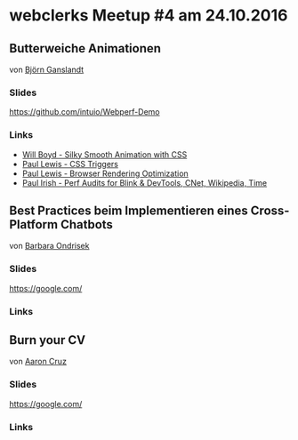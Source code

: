 # webclerks Meetup #4 am 24.10.2016

## Butterweiche Animationen
von [Björn Ganslandt](https://twitter.com/Ansimorph)

### Slides

<https://github.com/intuio/Webperf-Demo>

### Links

* [Will Boyd - Silky Smooth Animation with CSS](https://www.youtube.com/watch?v=bEoLCZzWZX8&index=5&list=WL)
* [Paul Lewis - CSS Triggers](https://csstriggers.com/)
* [Paul Lewis - Browser Rendering Optimization](https://www.udacity.com/course/browser-rendering-optimization--ud860)
* [Paul Irish - Perf Audits for Blink & DevTools, CNet, Wikipedia, Time](https://docs.google.com/document/d/1K-mKOqiUiSjgZTEscBLjtjd6E67oiK8H2ztOiq5tigk/pub)

## Best Practices beim Implementieren eines Cross-Platform Chatbots
von [Barbara Ondrisek](https://twitter.com/electrobabe)

### Slides

<https://google.com/>

### Links

## Burn your CV
von [Aaron Cruz](https://twitter.com/mraaroncruz)

### Slides

<https://google.com/>

### Links
